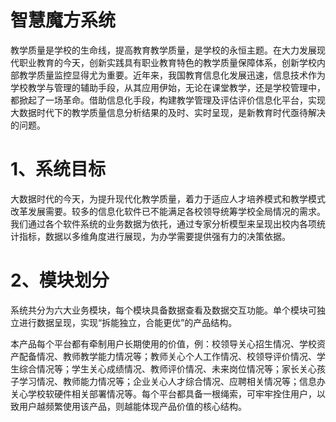 # 智慧魔方系统


教学质量是学校的生命线，提高教育教学质量，是学校的永恒主题。在大力发展现代职业教育的今天，创新实践具有职业教育特色的教学质量保障体系，创新学校内部教学质量监控显得尤为重要。近年来，我国教育信息化发展迅速，信息技术作为学校教学与管理的辅助手段，从其应用伊始，无论在课堂教学，还是学校管理中，都掀起了一场革命。借助信息化手段，构建教学管理及评估评价信息化平台，实现大数据时代下的教学质量信息分析结果的及时、实时呈现，是新教育时代亟待解决的问题。
# 1、系统目标
大数据时代的今天，为提升现代化教学质量，着力于适应人才培养模式和教学模式改革发展需要。较多的信息化软件已不能满足各校领导统筹学校全局情况的需求。我们通过各个软件系统的业务数据为依托，通过专家分析模型来呈现出校内各项统计指标，数据以多维角度进行展现，为办学需要提供强有力的决策依据。 

# 2、模块划分
系统共分为六大业务模块，每个模块具备数据查看及数据交互功能。单个模块可独立进行数据呈现，实现“拆能独立，合能更优”的产品结构。

本产品每个平台都有牵制用户长期使用的价值，例：校领导关心招生情况、学校资产配备情况、教师教学能力情况等；教师关心个人工作情况、校领导评价情况、学生综合情况等；学生关心成绩情况、教师评价情况、未来岗位情况等；家长关心孩子学习情况、教师能力情况等；企业关心人才综合情况、应聘相关情况等；信息办关心学校软硬件相关部署情况等。每个平台都具备一根绳索，可牢牢拴住用户，以致用户越频繁使用该产品，则越能体现产品价值的核心结构。 







